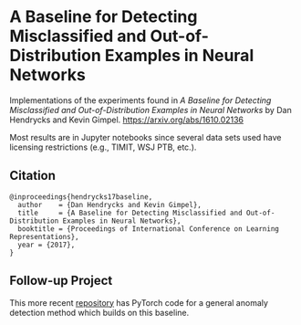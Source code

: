 # A Baseline for Detecting Misclassified and Out-of-Distribution Examples in Neural Networks
Implementations of the experiments found in _A Baseline for Detecting Misclassified and Out-of-Distribution Examples in Neural Networks_ by Dan Hendrycks and Kevin Gimpel.
https://arxiv.org/abs/1610.02136

Most results are in Jupyter notebooks since several data sets used have licensing restrictions (e.g., TIMIT, WSJ PTB, etc.).

## Citation

    @inproceedings{hendrycks17baseline,
      author    = {Dan Hendrycks and Kevin Gimpel},
      title     = {A Baseline for Detecting Misclassified and Out-of-Distribution Examples in Neural Networks},
      booktitle = {Proceedings of International Conference on Learning Representations},
      year = {2017},
    }

## Follow-up Project

This more recent [repository](https://github.com/hendrycks/outlier-exposure) has PyTorch code for a general anomaly detection method which builds on this baseline.
